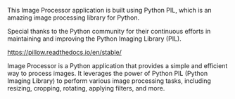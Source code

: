 This Image Processor application is built using Python PIL, 
which is an amazing image processing library for Python.

Special thanks to the Python community for their continuous 
efforts in maintaining and improving the Python Imaging Library (PIL).


https://pillow.readthedocs.io/en/stable/

Image Processor is a Python application that 
provides a simple and efficient way to process images. 
It leverages the power of Python PIL (Python Imaging Library)
to perform various image processing tasks, including resizing, 
cropping, rotating, applying filters, and more.
